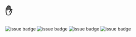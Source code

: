 # ✋


![issue badge](https://img.shields.io/badge/python-80%25-yellow)
![issue badge](https://img.shields.io/badge/golang-10%25-%2300a7d0)
![issue badge](https://img.shields.io/badge/java-5%25-%23ea8c10)
![issue badge](https://img.shields.io/badge/c%2B%2B-5%25-%238052b7)


